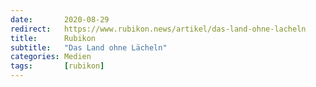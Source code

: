 ```yaml
---
date:       2020-08-29
redirect:   https://www.rubikon.news/artikel/das-land-ohne-lacheln
title:      Rubikon
subtitle:   "Das Land ohne Lächeln"
categories: Medien
tags:       [rubikon]
---
```


